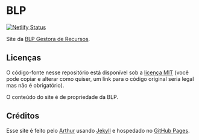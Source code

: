 # BLP

[![Netlify Status](https://api.netlify.com/api/v1/badges/97586e2a-c100-4d72-b76f-46232553b3ad/deploy-status)](https://app.netlify.com/sites/blp-portal/deploys)

Site da [BLP Gestora de Recursos](https://www.blp.com.br/).

## Licenças

O código-fonte nesse repositório está disponível sob a [licença MIT](LICENSE) (você pode copiar e alterar como quiser, um link para o código original seria legal mas não é obrigatório).

O conteúdo do site é de propriedade da BLP.

## Créditos

Esse site é feito pelo [Arthur](https://github.com/arthrfrts) usando [Jekyll](https://jekyllrb.com/) e hospedado no [GitHub Pages](https://pages.github.com/).